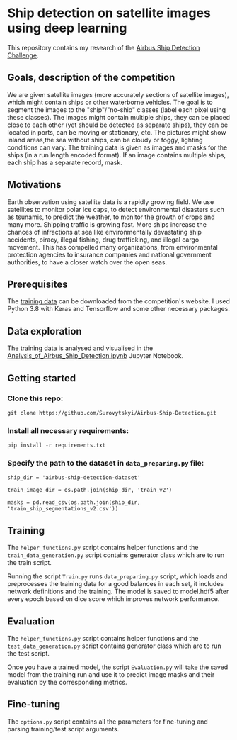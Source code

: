 # Ship detection on satellite images using deep learning


This repository contains my research of the [Airbus Ship Detection Challenge](https://www.kaggle.com/c/airbus-ship-detection/).

## Goals, description of the competition

We are given satellite images (more accurately sections of satellite images), which might contain ships or other waterborne vehicles.
The goal is to segment the images to the "ship"/"no-ship" classes (label each pixel using these classes).
The images might contain multiple ships, they can be placed close to each other (yet should be detected as separate ships), they can be located in ports, can be moving or stationary, etc.
The pictures might show inland areas,the sea without ships, can be cloudy or foggy, lighting conditions can vary.
The training data is given as images and masks for the ships (in a run length encoded format).
If an image contains multiple ships, each ship has a separate record, mask.

## Motivations

Earth observation using satellite data is a rapidly growing field.
We use satellites to monitor polar ice caps, to detect environmental disasters such as tsunamis, to predict the weather, to monitor the growth of crops and many more.
Shipping traffic is growing fast.
More ships increase the chances of infractions at sea like environmentally devastating ship accidents, piracy, illegal fishing, drug trafficking, and illegal cargo movement.
This has compelled many organizations, from environmental protection agencies to insurance companies and national government authorities, to have a closer watch over the open seas.

## Prerequisites

The [training data](https://www.kaggle.com/competitions/airbus-ship-detection/data) can be downloaded from the competition's website.
I used Python 3.8 with Keras and Tensorflow and some other necessary packages.

## Data exploration

The training data is analysed and visualised in the [Analysis_of_Airbus_Ship_Detection.ipynb](https://github.com/Surovytskyi/Airbus-Ship-Detection/blob/main/Analysis_of_Airbus_Ship_Detection%20.ipynb) Jupyter Notebook. 

## Getting started

### Clone this repo:

`git clone https://github.com/Surovytskyi/Airbus-Ship-Detection.git`

### Install all necessary requirements:

`pip install -r requirements.txt`

### Specify the path to the dataset in `data_preparing.py` file:

`ship_dir = 'airbus-ship-detection-dataset'`

`train_image_dir = os.path.join(ship_dir, 'train_v2')`

`masks = pd.read_csv(os.path.join(ship_dir, 'train_ship_segmentations_v2.csv'))`

## Training

The `helper_functions.py` script contains helper functions 
and the `train_data_generation.py` script contains generator class which are to run the train script.

Running the script `Train.py` runs `data_preparing.py` script, which loads and preprocesses the training data for a good balances in each set,
it includes network definitions and the training. The model is saved to model.hdf5 after every epoch based on dice score which improves network performance.

## Evaluation

The `helper_functions.py` script contains helper functions 
and the `test_data_generation.py` script contains generator class which are to run the test script.

Once you have a trained model, the script `Evaluation.py` will take the saved model from the training run and use it to predict image masks and their evaluation by the corresponding metrics.

## Fine-tuning

The `options.py` script contains all the parameters for fine-tuning and parsing training/test script arguments.
